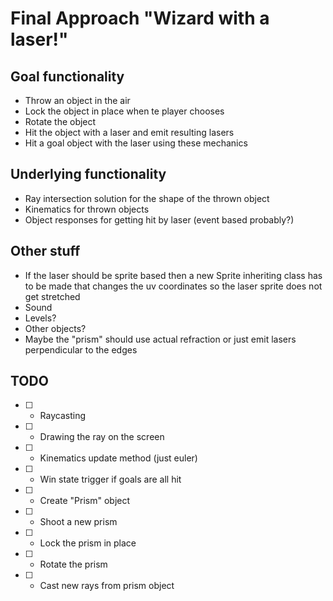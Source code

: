 # Final Approach "Wizard with a laser!"
## Goal functionality
- Throw an object in the air
- Lock the object in place when te player chooses
- Rotate the object
- Hit the object with a laser and emit resulting lasers
- Hit a goal object with the laser using these mechanics

## Underlying functionality
- Ray intersection solution for the shape of the thrown object
- Kinematics for thrown objects
- Object responses for getting hit by laser (event based probably?)

## Other stuff
- If the laser should be sprite based then a new Sprite inheriting class has to be made that changes the uv coordinates so the laser sprite does not get stretched
- Sound
- Levels?
- Other objects?
- Maybe the "prism" should use actual refraction or just emit lasers perpendicular to the edges

## TODO
- [ ] - Raycasting
- [ ] - Drawing the ray on the screen
- [ ] - Kinematics update method (just euler)
- [ ] - Win state trigger if goals are all hit
- [ ] - Create "Prism" object
- [ ] - Shoot a new prism
- [ ] - Lock the prism in place
- [ ] - Rotate the prism
- [ ] - Cast new rays from prism object
